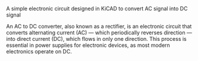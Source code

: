 A simple electronic circuit designed in KiCAD to convert AC signal into DC signal

An AC to DC converter, also known as a rectifier, is an electronic circuit that converts alternating current (AC) — which periodically reverses direction — into direct current (DC), which flows in only one direction. This process is essential in power supplies for electronic devices, as most modern electronics operate on DC.
